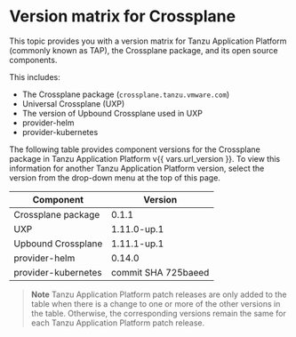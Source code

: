 # Version matrix for Crossplane

This topic provides you with a version matrix for Tanzu Application Platform (commonly known as TAP),
the Crossplane package, and its open source components.

This includes:

- The Crossplane package (`crossplane.tanzu.vmware.com`)
- Universal Crossplane (UXP)
- The version of Upbound Crossplane used in UXP
- provider-helm
- provider-kubernetes

The following table provides component versions for the Crossplane package in Tanzu Application Platform
v{{ vars.url_version }}.
To view this information for another Tanzu Application Platform version, select the version from the drop-down menu at
the top of this page.

<!-- add patch updates in a new column -->

<table>
  <thead>
    <tr>
      <th>Component</th>
      <th>Version</th>
    </tr>
  </thead>
  <tbody>
    <tr>
      <td>Crossplane package</td>
      <td>0.1.1</td>
    </tr>
    <tr>
      <td>UXP</td>
      <td>1.11.0-up.1</td>
    </tr>
    <tr>
      <td>Upbound Crossplane</td>
      <td>1.11.1-up.1</td>
    </tr>
    <tr>
      <td>provider-helm</td>
      <td>0.14.0</td>
    </tr>
    <tr>
      <td>provider-kubernetes</td>
      <td>commit SHA 725baeed</td>
    </tr>
  </tbody>
</table>

> **Note** Tanzu Application Platform patch releases are only added to the table when there
> is a change to one or more of the other versions in the table. Otherwise, the corresponding
> versions remain the same for each Tanzu Application Platform patch release.
